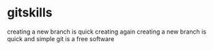 # gitskills
creating a new branch is quick
creating again
creating a new branch is quick and simple
git is a free software 
